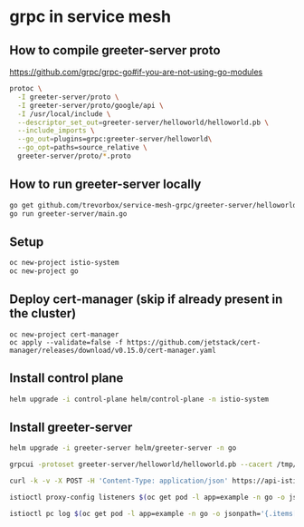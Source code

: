 # grpc in service mesh

## How to compile greeter-server proto

<https://github.com/grpc/grpc-go#if-you-are-not-using-go-modules>

```sh
protoc \
  -I greeter-server/proto \
  -I greeter-server/proto/google/api \
  -I /usr/local/include \
  --descriptor_set_out=greeter-server/helloworld/helloworld.pb \
  --include_imports \
  --go_out=plugins=grpc:greeter-server/helloworld\
  --go_opt=paths=source_relative \
  greeter-server/proto/*.proto
```

## How to run greeter-server locally

```sh
go get github.com/trevorbox/service-mesh-grpc/greeter-server/helloworld
go run greeter-server/main.go
```

## Setup

```sh
oc new-project istio-system
oc new-project go
```

## Deploy cert-manager (skip if already present in the cluster)

```shell
oc new-project cert-manager
oc apply --validate=false -f https://github.com/jetstack/cert-manager/releases/download/v0.15.0/cert-manager.yaml
```

## Install control plane

```sh
helm upgrade -i control-plane helm/control-plane -n istio-system
```

## Install greeter-server

```sh
helm upgrade -i greeter-server helm/greeter-server -n go
```

```sh
grpcui -protoset greeter-server/helloworld/helloworld.pb --cacert /tmp/ca.crt -service helloworld.Greeter api-istio-system.apps.cluster-946d.946d.sandbox1072.opentlc.com:443

curl -k -v -X POST -H 'Content-Type: application/json' https://api-istio-system.apps.cluster-946d.946d.sandbox1072.opentlc.com/v1/greeter --cacert /tmp/ca.crt

istioctl proxy-config listeners $(oc get pod -l app=example -n go -o jsonpath='{.items[0].metadata.name}') -n go  -o json | less

istioctl pc log $(oc get pod -l app=example -n go -o jsonpath='{.items[0].metadata.name}') -n go --level debug

```

